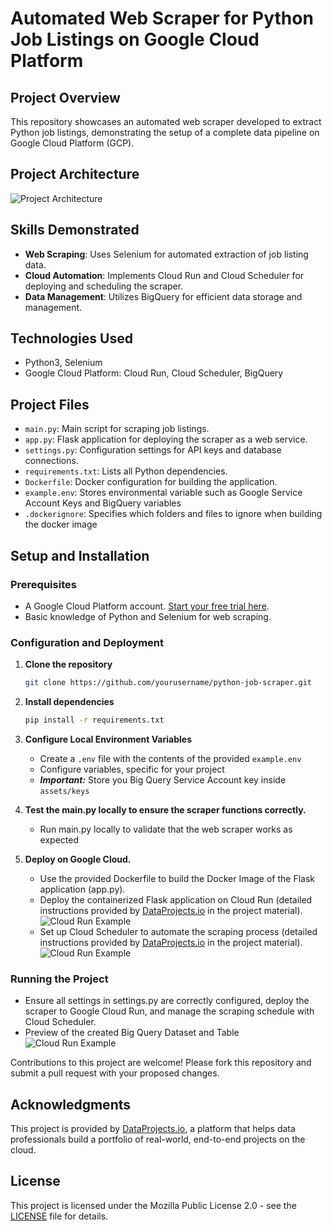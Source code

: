 # Automated Web Scraper for Python Job Listings on Google Cloud Platform

## Project Overview
This repository showcases an automated web scraper developed to extract Python job listings, demonstrating the setup of a complete data pipeline on Google Cloud Platform (GCP).

## Project Architecture
![Project Architecture](https://github.com/codelover96/Python-Job-Scraping-ETL/assets/images/104796421/projects-structure.png)

## Skills Demonstrated
- **Web Scraping**: Uses Selenium for automated extraction of job listing data.
- **Cloud Automation**: Implements Cloud Run and Cloud Scheduler for deploying and scheduling the scraper.
- **Data Management**: Utilizes BigQuery for efficient data storage and management.

## Technologies Used
- Python3, Selenium
- Google Cloud Platform: Cloud Run, Cloud Scheduler, BigQuery

## Project Files
- `main.py`: Main script for scraping job listings.
- `app.py`: Flask application for deploying the scraper as a web service.
- `settings.py`: Configuration settings for API keys and database connections.
- `requirements.txt`: Lists all Python dependencies.
- `Dockerfile`: Docker configuration for building the application.
- `example.env`: Stores environmental variable such as Google Service Account Keys and BigQuery variables
- `.dockerignore`: Specifies which folders and files to ignore when building the docker image

## Setup and Installation
### Prerequisites
- A Google Cloud Platform account. [Start your free trial here](https://cloud.google.com/free).
- Basic knowledge of Python and Selenium for web scraping.

### Configuration and Deployment
1. **Clone the repository**
   ```bash
   git clone https://github.com/yourusername/python-job-scraper.git
   ```

2. **Install dependencies**
   ```bash
   pip install -r requirements.txt
   ```
3. **Configure Local Environment Variables**
   - Create a `.env` file with the contents of the provided `example.env`
   - Configure variables, specific for your project
   - ***Important:*** Store you Big Query Service Account key inside `assets/keys` 
   
4. **Test the main.py locally to ensure the scraper functions correctly.**
   -  Run main.py locally to validate that the web scraper works as expected

5. **Deploy on Google Cloud.**
   - Use the provided Dockerfile to build the Docker Image of the Flask application (app.py).
   - Deploy the containerized Flask application on Cloud Run (detailed instructions provided by [DataProjects.io](https://dataprojects.io) in the project material).
   ![Cloud Run Example](https://github.com/codelover96/Python-Job-Scraping-ETL/assets/images/cloud-run.JPG)
   - Set up Cloud Scheduler to automate the scraping process (detailed instructions provided by [DataProjects.io](https://dataprojects.io) in the project material).
   ![Cloud Run Example](https://github.com/codelover96/Python-Job-Scraping-ETL/assets/cloud-scheduler.JPG)

### Running the Project
   - Ensure all settings in settings.py are correctly configured, deploy the scraper to Google Cloud Run, and manage the scraping schedule with Cloud Scheduler.
   - Preview of the created Big Query Dataset and Table
   ![Cloud Run Example](https://github.com/codelover96/Python-Job-Scraping-ETL/assets/images/big-query-table-preview.JPG)

Contributions to this project are welcome! Please fork this repository and submit a pull request with your proposed changes.

## Acknowledgments
This project is provided by [DataProjects.io](https://dataprojects.io), a platform that helps data professionals build a portfolio of real-world, end-to-end projects on the cloud.

## License
This project is licensed under the Mozilla Public License 2.0 - see the [LICENSE](LICENSE) file for details.